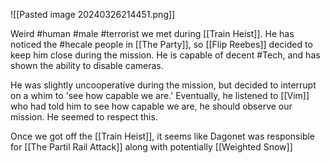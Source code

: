 ![[Pasted image 20240326214451.png]]

Weird #human #male #terrorist we met during [[Train Heist]]. He has noticed the #hecale people in [[The Party]], so [[Flip Reebes]] decided to keep him close during the mission. He is capable of decent #Tech, and has shown the ability to disable cameras.

He was slightly uncooperative during the mission, but decided to interrupt on a whim to 'see how capable we are.' Eventually, he listened to [[Vim]] who had told him to see how capable we are, he should observe our mission. He seemed to respect this.

Once we got off the [[Train Heist]], it seems like Dagonet was responsible for [[The Partil Rail Attack]] along with potentially [[Weighted Snow]]